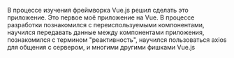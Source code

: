 В процессе изучения фреймворка Vue.js решил сделать это приложение. Это первое моё приложение на Vue. В процессе разработки познакомился с переиспользуемыми компонентами, научился передавать данные между компонентами приложения, познакомился с термином "реактивность", научился пользоваться axios для общения с сервером, и многими другими фишками Vue.js 
